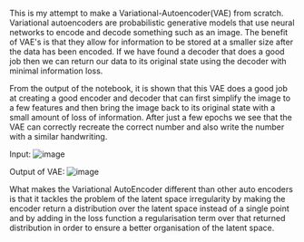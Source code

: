This is my attempt to make a Variational-Autoencoder(VAE) from scratch. Variational autoencoders are probabilistic generative models that use neural networks to encode and decode something such as an image. The benefit of VAE's is that they allow for information to be stored at a smaller size after the data has been encoded. If we have found a decoder that does a good job then we can return our data to its original state using the decoder with minimal information loss.

From the output of the notebook, it is shown that this VAE does a good job at creating a good encoder and decoder that can first simplify the image to a few features and then bring the image back to its original state with a small amount of loss of information. After just a few epochs we see that the VAE can correctly recreate the correct number and also write the number with a similar handwriting.


Input:
![image](https://user-images.githubusercontent.com/55674235/211691119-2287de43-6ac5-46ea-9763-907fb9e7221a.png)

Output of VAE:
![image](https://user-images.githubusercontent.com/55674235/211691155-60a0c3fd-882a-4736-9bdd-aaf185ceb214.png)


What makes the Variational AutoEncoder different than other auto encoders is that it tackles the problem of the latent space irregularity by making the encoder return a distribution over the latent space instead of a single point and by adding in the loss function a regularisation term over that returned distribution in order to ensure a better organisation of the latent space.
